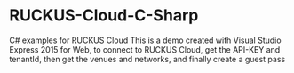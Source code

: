 # RUCKUS-Cloud-C-Sharp
C# examples for RUCKUS Cloud
This is a demo created with Visual Studio Express 2015 for Web, to connect to RUCKUS Cloud, get the API-KEY and tenantId, then get the venues and networks, and finally create a guest pass
